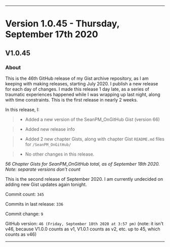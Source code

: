 
***

# Version 1.0.45 - Thursday, September 17th 2020

## V1.0.45

### About

This is the 46th GitHub release of my Gist archive repository, as I am keeping with making releases, starting July 2020. I publish a new release for each day of changes. I made this release 1 day late, as a series of traumatic experiences happened while I was wrapping up last night, along with time constraints. This is the first release in nearly 2 weeks.

In this release, I:

> * Added a new version of the SeanPM_OnGitHub Gist (version 66)

> * Added new release info

> * Added 2 new chapter Gists, along with chapter Gist `README.md` files for `/SeanPM_OnGitHub/`

> * No other changes in this release.

_56 Chapter Gists for SeanPM_OnGitHub total, as of September 18th 2020. Note: separate versions don't count_

This is the second release of September 2020. I am currently undecided on adding new Gist updates again tonight.

Commit count: `345`

Commits in last release: `336`

Commit change: `9`

GitHub version: `46 (Friday, September 18th 2020 at 3:57 pm)` (note: it isn't v46, because V1.0.0 counts as v1, V1.0.1 counts as v2, etc. up to 45, which counts as v46)

***
